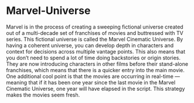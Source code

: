 # Marvel-Universe
Marvel is in the process of creating a sweeping fictional universe created out of a multi-decade set of franchises of movies and buttressed with TV series. This fictional universe is called the Marvel Cinematic Universe. By having a coherent universe, you can develop depth in characters and context for decisions across multiple vantage points. This also means that you don’t need to spend a lot of time doing backstories or origin stories. They are now introducing characters in other films before their stand-alone franchises, which means that there is a quicker entry into the main movie. One additional cool point is that the movies are occurring in real-time — meaning that if it has been one year since the last movie in the Marvel Cinematic Universe, one year will have elapsed in the script. This strategy makes the movies seem fresh.
